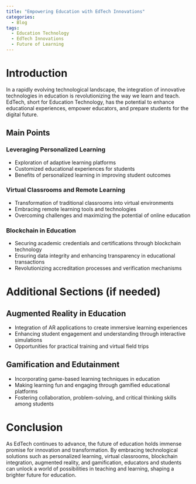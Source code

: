 ```yaml
---
title: "Empowering Education with EdTech Innovations"
categories:
  - Blog
tags:
  - Education Technology
  - EdTech Innovations
  - Future of Learning
---
```


# Introduction
In a rapidly evolving technological landscape, the integration of innovative technologies in education is revolutionizing the way we learn and teach. EdTech, short for Education Technology, has the potential to enhance educational experiences, empower educators, and prepare students for the digital future.

## Main Points
### Leveraging Personalized Learning
- Exploration of adaptive learning platforms
- Customized educational experiences for students
- Benefits of personalized learning in improving student outcomes

### Virtual Classrooms and Remote Learning
- Transformation of traditional classrooms into virtual environments
- Embracing remote learning tools and technologies
- Overcoming challenges and maximizing the potential of online education

### Blockchain in Education
- Securing academic credentials and certifications through blockchain technology
- Ensuring data integrity and enhancing transparency in educational transactions
- Revolutionizing accreditation processes and verification mechanisms

# Additional Sections (if needed)
## Augmented Reality in Education
- Integration of AR applications to create immersive learning experiences
- Enhancing student engagement and understanding through interactive simulations
- Opportunities for practical training and virtual field trips

## Gamification and Edutainment
- Incorporating game-based learning techniques in education
- Making learning fun and engaging through gamified educational platforms
- Fostering collaboration, problem-solving, and critical thinking skills among students

# Conclusion
As EdTech continues to advance, the future of education holds immense promise for innovation and transformation. By embracing technological solutions such as personalized learning, virtual classrooms, blockchain integration, augmented reality, and gamification, educators and students can unlock a world of possibilities in teaching and learning, shaping a brighter future for education.